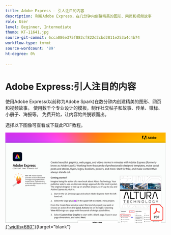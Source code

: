 ```yaml
---
title: Adobe Express — 引人注目的内容
description: 利用Adobe Express，在几分钟内创建精美的图形、网页和视频故事
role: User
level: Beginner, Intermediate
thumb: KT-11641.jpg
source-git-commit: 6cca086e375f882cf822d2cbd2811e253a4c4b74
workflow-type: tm+mt
source-wordcount: '89'
ht-degree: 0%

---
```


# Adobe Express:引人注目的内容

使用Adobe Express(以前称为Adobe Spark)在数分钟内创建精美的图形、网页和视频故事。 使用数千个专业设计的模板，制作社交帖子和故事、传单、徽标、小册子、海报等。 免费开始，让内容始终脱颖而出。

选择以下图像可查看或下载此PDF教程。

[![教程的第一页图像](assets/Adobe-Express-content-that-stands-out.png){&quot;width=680&quot;}](assets/Adobe-Express-content-that-stands-out.pdf){target=&quot;blank&quot;}